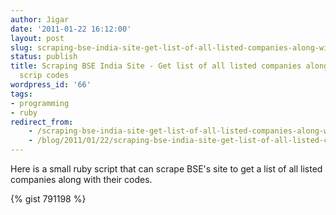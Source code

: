 ```yaml
---
author: Jigar
date: '2011-01-22 16:12:00'
layout: post
slug: scraping-bse-india-site-get-list-of-all-listed-companies-along-with-their-scrip-codes
status: publish
title: Scraping BSE India Site - Get list of all listed companies along with their
  scrip codes
wordpress_id: '66'
tags:
- programming
- ruby
redirect_from:
    - /scraping-bse-india-site-get-list-of-all-listed-companies-along-with-their-scrip-codes/
    - /blog/2011/01/22/scraping-bse-india-site-get-list-of-all-listed-companies-along-with-their-scrip-codes/
---
```


Here is a small ruby script that can scrape BSE's site to get a list of
all listed companies along with their codes.

{% gist 791198 %}

